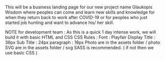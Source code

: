 This will be a business landing page for our new project name Glaukopis Wisdom where peoples can come and learn new skills and knowledge
for when they return back to work after COVID-19 or for peoples who just started job hunting and want to advance his/ her skill.

NOTE for development team :
	As this is a quick 1 day intense work, we will build it with basic HTML and CSS 
	CSS Rules : 
		Font : Playfair Display
		Title : 36px
		Sub Title : 24px
		paragraph : 18px
	Photo are in the assets folder / photo
	SVG are in the assets folder / svg
	SASS is recommended. ( if not then we use basic CSS )
